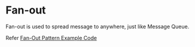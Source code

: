 # Fan-out

Fan-out is used to spread message to anywhere, just like Message Queue.

Refer [Fan-Out Pattern Example Code](./main.go)